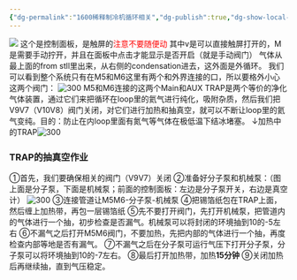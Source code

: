 ```yaml
---
{"dg-permalink":"1600稀释制冷机循环相关","dg-publish":true,"dg-show-local-graph":true,"permalink":"/1600稀释制冷机循环相关/","dgShowLocalGraph":true,"dgPassFrontmatter":true}
---
```


![](/img/user/素材/1692013222625.jpg)
这个是控制面板，是触屏的<font color="#ff0000">注意不要随便动</font>
其中v是可以直接触屏打开的，M是需要手动拧开，并且在面板中点击才能显示是否开启（就是手动阀门）
气体从最上面的from stll里出来，从右侧的condensation进去，这外面是外循环。
我们可以看到整个系统只有在M5和M6这里有两个和外界连接的口，所以要格外小心这两个阀门：
![300](/img/user/素材/1692013222610.jpg)
M5和M6连接的这两个Main和AUX TRAP是两个等价的净化气体装置，通过它们来把循环在loop里的氦气进行纯化，吸附杂质，然后我们把V9V7（V10V8）阀门关闭，对它们进行加热和抽真空，就可以不断让loop里的氦气变纯。目的：防止在内loop里面有氮气等气体在极低温下结冰堵塞。
↓加热中的TRAP![300](/img/user/素材/1692013208502.jpg)

### TRAP的抽真空作业
①首先，我们要确保相关的阀门（V9V7）关闭
②准备好分子泵和机械泵：（图上面是分子泵，下面是机械泵；前面的控制面板：左边是分子泵开关，右边是真空计）
![300](/img/user/素材/1692013222619.jpg)
③连接管道让M5M6-分子泵-机械泵
④把锡箔纸包在TRAP上面，然后缠上加热带，再包一层锡箔纸
⑤先不要打开阀门，先打开机械泵，把管道内的气体进行一个抽，初步检查是否漏气。机械泵可以将封闭的环境抽到10的-5左右
⑥不漏气之后打开M5M6阀门，不要加热，先把内部的气体进行一个抽，再度检查内部等地是否有漏气。
⑦不漏气之后在分子泵可运行气压下打开分子泵，分子泵可以将环境抽到10的-7左右。
⑧最后打开加热带，加热**15分钟**
⑨关闭加热后再继续抽，直到气压稳定。
